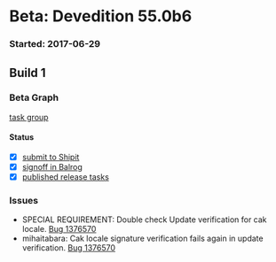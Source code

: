 # Beta: Devedition 55.0b6

### Started: 2017-06-29

## Build 1

### Beta Graph
[task group](https://tools.taskcluster.net/push-inspector/#/CV8DtCEhRYiapcsGqFRNVg)


#### Status
- [x] [submit to Shipit](https://wiki.mozilla.org/Release:Release_Automation_on_Mercurial:Starting_a_Release#Submit_to_Ship_It)
- [x] [signoff in Balrog](../how-tos/relpro.md#3-signoffs)
- [x] [published release tasks](../how-tos/relpro.md#4-publish-release)

### Issues
- SPECIAL REQUIREMENT: Double check Update verification for cak locale. [Bug 1376570](https://bugzil.la/1376570)
- mihaitabara: Cak locale signature verification fails again in update verification. [Bug 1376570](https://bugzil.la/1376570)


